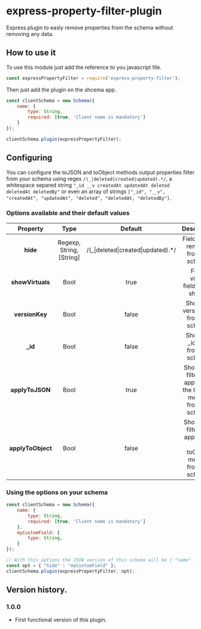# express-property-filter-plugin
Express plugin to easly remove properties from the schema without removing any data.
## How to use it
To use this module just add the reference to you javascript file.

```javascript
const expressPropertyFilter = require('express-property-filter');
```

Then just add the plugin on the shcema app.

```javascript
const clientSchema = new Schema({
    name: {
        type: String,
        required: [true, 'Client name is mandatory']
    }
});

clientSchema.plugin(expressPropertyFilter);
```

## Configuring

You can configure the toJSON and toObject methods output properties filter from your schema using regex ``` /(_|deleted|created|updated).*/ ```, a whitespace separed string ``` "_id __v createdAt updatedAt deleted deletedAt deletedBy" ``` or even an array of strings ``` ["_id", "__v", "createdAt", "updatedAt", "deleted", "deletedAt, "deletedBy"] ```.

### Options available and their default values

|    Property   |            Type           |             Default             |                                                                         Description                                                                        |
|:-------------:|:-------------------------:|:-------------------------------:|:----------------------------------------------------------------------------------------------------------------------------------------------------------:|
| **hide**          | Regexp, String, [String] | /(_\|deleted\|created\|updated).\*/ | Fields to be removed from the schema. |
| **showVirtuals**  |            Bool           |               true              | Force virtual fields to be shown.                                                                                                                          |
| **versionKey**    |            Bool           |              false              | Show the version key from the schema.                                                                                                                      |
| **_id**           |            Bool           |              false              | Show the _id field from the schema.                                                                                                                        |
| **applyToJSON**   |            Bool           |               true              | Should the filters be applied on the toJSON method from the schema.                                                                                        |
| **applyToObject** |            Bool           |              false              | Should the filters be applied on the toObject method from the schema.                                                                                      |
### Using the options on your schema



```javascript
const clientSchema = new Schema({
    name: {
        type: String,
        required: [true, 'Client name is mandatory']
    },
    myCustomField: {
        type: String,
    }
});

// With this options the JSON version of this schema will be { "name" : "Wally" }
const opt = { "hide" : "myCustomField" };
clientSchema.plugin(expressPropertyFilter, opt);
```


## Version history.

### 1.0.0
 - First functional version of this plugin.
